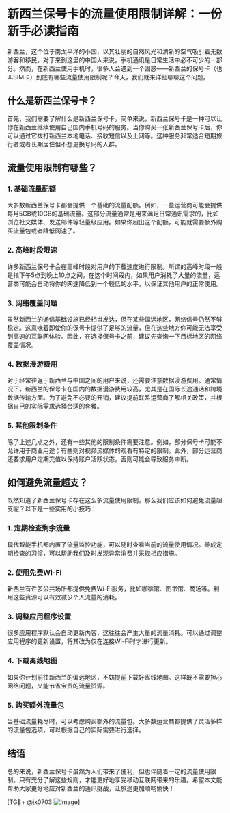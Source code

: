 # 新西兰保号卡的流量使用限制详解：一份新手必读指南

新西兰，这个位于南太平洋的小国，以其壮丽的自然风光和清新的空气吸引着无数游客和移民。对于来到这里的中国人来说，手机通讯是日常生活中必不可少的一部分。然而，在新西兰使用手机时，很多人会遇到一个困惑——新西兰的保号卡（也叫SIM卡）到底有哪些流量使用限制呢？今天，我们就来详细聊聊这个问题。

## 什么是新西兰保号卡？

首先，我们需要了解什么是新西兰保号卡。简单来说，新西兰保号卡是一种可以让你在新西兰继续使用自己国内手机号码的服务。当你购买一张新西兰保号卡后，你可以通过它拨打新西兰本地电话、接收短信以及上网等。这种服务非常适合短期旅行者或者长期居住但不想更换号码的人群。

## 流量使用限制有哪些？

### 1. 基础流量配额
大多数新西兰保号卡都会提供一个基础的流量配额。例如，一些运营商可能会提供每月5GB或10GB的基础流量。这部分流量通常是用来满足日常通讯需求的，比如浏览社交媒体、发送邮件等轻量级应用。如果你超出这个配额，可能就需要额外购买流量包或者降低网速了。

### 2. 高峰时段限速
许多新西兰保号卡会在高峰时段对用户的下载速度进行限制。所谓的高峰时段一般是指下午5点到晚上10点之间。在这个时间段内，如果用户消耗了大量的流量，运营商可能会自动将你的网速降低到一个较低的水平，以保证其他用户的正常使用。

### 3. 网络覆盖问题
虽然新西兰的通信基础设施已经相当发达，但在某些偏远地区，网络信号仍然不够稳定。这意味着即使你的保号卡提供了足够的流量，但在这些地方你可能无法享受到高速的互联网体验。因此，在选择保号卡之前，建议先查询一下目标地区的网络覆盖情况。

### 4. 数据漫游费用
对于经常往返于新西兰与中国之间的用户来说，还需要注意数据漫游费用。通常情况下，新西兰的保号卡在国内的数据漫游费用较高，尤其是在国际长途通话和跨境数据传输方面。为了避免不必要的开销，建议提前联系运营商了解相关政策，并根据自己的实际需求选择合适的套餐。

### 5. 其他限制条件
除了上述几点之外，还有一些其他的限制条件需要注意。例如，部分保号卡可能不允许用于商业用途；有些则对视频流媒体的观看有特定的限制。此外，部分运营商还要求用户定期充值以保持账户活跃状态，否则可能会导致服务中断。

## 如何避免流量超支？

既然知道了新西兰保号卡存在这么多流量使用限制，那么我们应该如何避免流量超支呢？以下是一些实用的小技巧：

### 1. 定期检查剩余流量
现代智能手机都内置了流量监控功能，可以随时查看当前的流量使用情况。养成定期检查的习惯，可以帮助我们及时发现异常消费并采取相应措施。

### 2. 使用免费Wi-Fi
新西兰有许多公共场所都提供免费Wi-Fi服务，比如咖啡馆、图书馆、商场等。利用这些资源可以有效减少个人流量的消耗。

### 3. 调整应用程序设置
很多应用程序默认会自动更新内容，这往往会产生大量的流量消耗。可以通过调整应用程序的更新设置，将其改为仅在连接Wi-Fi时才进行更新。

### 4. 下载离线地图
如果你计划前往新西兰的偏远地区，不妨提前下载好离线地图。这样既不需要担心网络问题，又能节省宝贵的流量资源。

### 5. 购买额外流量包
当基础流量耗尽时，可以考虑购买额外的流量包。大多数运营商都提供了灵活多样的流量包选项，可以根据自己的实际需要进行选择。

## 结语

总的来说，新西兰保号卡虽然为人们带来了便利，但也伴随着一定的流量使用限制。只有充分了解这些规则，才能更好地享受移动互联网带来的乐趣。希望本文能帮助大家更好地应对新西兰的通讯挑战，让旅途更加顺畅愉快！

[TG💪+ @jx0703 ![Image](https://github.com/user-attachments/assets/dbca1d08-cadb-493c-b0ec-ad6f7a83f270)]